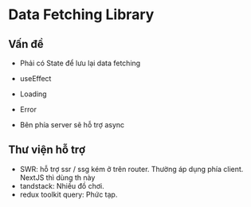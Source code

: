 # Data Fetching Library

## Vấn đề

- Phải có State để lưu lại data fetching
- useEffect
- Loading
- Error

- Bên phía server sẽ hỗ trợ async

## Thư viện hỗ trợ

- SWR: hỗ trợ ssr / ssg kém ở trên router. Thường áp dụng phía client. NextJS thì dùng th này
- tandstack: Nhiều đồ chơi.
- redux toolkit query: Phức tạp.
